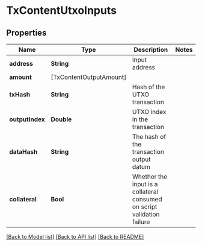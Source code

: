 # TxContentUtxoInputs

## Properties
Name | Type | Description | Notes
------------ | ------------- | ------------- | -------------
**address** | **String** | Input address | 
**amount** | [TxContentOutputAmount] |  | 
**txHash** | **String** | Hash of the UTXO transaction | 
**outputIndex** | **Double** | UTXO index in the transaction | 
**dataHash** | **String** | The hash of the transaction output datum | 
**collateral** | **Bool** | Whether the input is a collateral consumed on script validation failure | 

[[Back to Model list]](../README.md#documentation-for-models) [[Back to API list]](../README.md#documentation-for-api-endpoints) [[Back to README]](../README.md)


